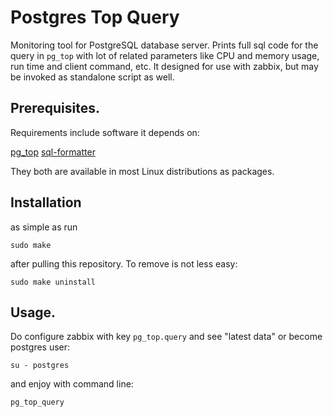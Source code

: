 # Postgres Top Query

Monitoring tool for PostgreSQL database server. Prints full sql code for the query in `pg_top` with lot of related parameters like CPU and memory usage, run time and client command, etc. It designed for use with zabbix, but may be invoked as standalone script as well.

## Prerequisites.

Requirements include software it depends on:

[pg_top](http://ptop.projects.pgfoundry.org/)
[sql-formatter](https://github.com/jdorn/sql-formatter)

They both are available in most Linux distributions as packages. 

## Installation

as simple as run 

`sudo make`

after pulling this repository. To remove is not less easy:

`sudo make uninstall`

## Usage.

Do configure zabbix with key `pg_top.query` and see "latest data" or become postgres user:

`su - postgres`

and enjoy with command line:

`pg_top_query`

